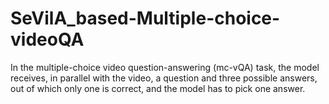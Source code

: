 # SeVilA_based-Multiple-choice-videoQA
In the multiple-choice video question-answering (mc-vQA) task, the model receives, in parallel with the video, a question and three possible answers, out of which only one is correct, and the model has to pick one answer.

